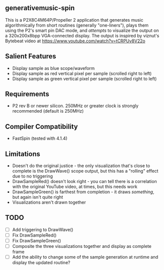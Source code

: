 generativemusic-spin
--------------------

This is a P2X8C4M64P/Propeller 2 application that generates music algorithmically from short routines (generally "one-liners"), plays them using the P2's smart pin DAC mode, and _attempts_ to visualize the output on a 320x200x8bpp VGA-connected display. The output is inspired by viznut's Bytebeat video at https://www.youtube.com/watch?v=tCRPUv8V22o

## Salient Features

* Display sample as blue scope/waveform
* Display sample as red vertical pixel per sample (scrolled right to left)
* Display sample as green vertical pixel per sample (scrolled right to left)

## Requirements

* P2 rev B or newer silicon. 250MHz or greater clock is strongly recommended (default is 250MHz)

## Compiler Compatibility

* FastSpin (tested with 4.1.4)

## Limitations

* Doesn't do the original justice - the only visualization that's close to complete is the DrawWave() scope output, but this has a "rolling" effect due to no triggering
* DrawSampleRed() doesn't look right - you can tell there is a correlation with the original YouTube video, at times, but this needs work
* DrawSampleGreen() is farthest from completion - it draws _something_, but again isn't quite right
* Visualizations aren't drawn together

## TODO

- [ ] Add triggering to DrawWave()
- [ ] Fix DrawSampleRed()
- [ ] Fix DrawSampleGreen()
- [ ] Composite the three visualizations together and display as complete frame
- [ ] Add the ability to change some of the sample generation at runtime and display the updated routine?
